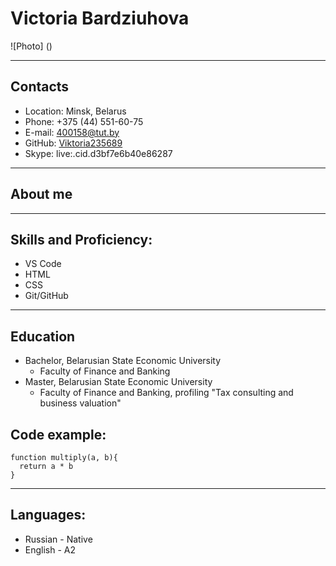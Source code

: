 # Victoria Bardziuhova

![Photo] ()

---

## **Contacts**

- Location: Minsk, Belarus
- Phone: +375 (44) 551-60-75
- E-mail: 400158@tut.by
- GitHub: [Viktoria235689](https://github.com/Viktoria235689)
- Skype: live:.cid.d3bf7e6b40e86287

---

## About me

---

## Skills and Proficiency:

- VS Code
- HTML
- CSS
- Git/GitHub

---

## Education

- Bachelor, Belarusian State Economic University
  - Faculty of Finance and Banking
- Master, Belarusian State Economic University
  - Faculty of Finance and Banking, profiling "Tax consulting and business valuation"

## Code example:

```
function multiply(a, b){
  return a * b
}
```

---

## Languages:

- Russian - Native
- English - A2
